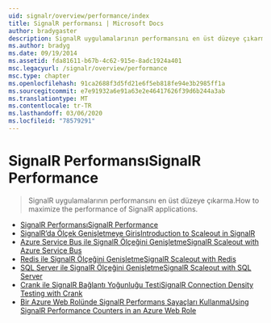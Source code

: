 ```yaml
---
uid: signalr/overview/performance/index
title: SignalR performansı | Microsoft Docs
author: bradygaster
description: SignalR uygulamalarının performansını en üst düzeye çıkarma.
ms.author: bradyg
ms.date: 09/19/2014
ms.assetid: fda81611-b67b-4c62-915e-8adc1924a401
msc.legacyurl: /signalr/overview/performance
msc.type: chapter
ms.openlocfilehash: 91ca2688f3d5fd21e6f5eb818fe94e3b2985ff1a
ms.sourcegitcommit: e7e91932a6e91a63e2e46417626f39d6b244a3ab
ms.translationtype: MT
ms.contentlocale: tr-TR
ms.lasthandoff: 03/06/2020
ms.locfileid: "78579291"
---
```

# <a name="signalr-performance"></a><span data-ttu-id="0228c-103">SignalR Performansı</span><span class="sxs-lookup"><span data-stu-id="0228c-103">SignalR Performance</span></span>

> <span data-ttu-id="0228c-104">SignalR uygulamalarının performansını en üst düzeye çıkarma.</span><span class="sxs-lookup"><span data-stu-id="0228c-104">How to maximize the performance of SignalR applications.</span></span>

- [<span data-ttu-id="0228c-105">SignalR Performansı</span><span class="sxs-lookup"><span data-stu-id="0228c-105">SignalR Performance</span></span>](signalr-performance.md)
- [<span data-ttu-id="0228c-106">SignalR’da Ölçek Genişletmeye Giriş</span><span class="sxs-lookup"><span data-stu-id="0228c-106">Introduction to Scaleout in SignalR</span></span>](scaleout-in-signalr.md)
- [<span data-ttu-id="0228c-107">Azure Service Bus ile SignalR Ölçeğini Genişletme</span><span class="sxs-lookup"><span data-stu-id="0228c-107">SignalR Scaleout with Azure Service Bus</span></span>](scaleout-with-windows-azure-service-bus.md)
- [<span data-ttu-id="0228c-108">Redis ile SignalR Ölçeğini Genişletme</span><span class="sxs-lookup"><span data-stu-id="0228c-108">SignalR Scaleout with Redis</span></span>](scaleout-with-redis.md)
- [<span data-ttu-id="0228c-109">SQL Server ile SignalR Ölçeğini Genişletme</span><span class="sxs-lookup"><span data-stu-id="0228c-109">SignalR Scaleout with SQL Server</span></span>](scaleout-with-sql-server.md)
- [<span data-ttu-id="0228c-110">Crank ile SignalR Bağlantı Yoğunluğu Testi</span><span class="sxs-lookup"><span data-stu-id="0228c-110">SignalR Connection Density Testing with Crank</span></span>](signalr-connection-density-testing-with-crank.md)
- [<span data-ttu-id="0228c-111">Bir Azure Web Rolünde SignalR Performans Sayaçları Kullanma</span><span class="sxs-lookup"><span data-stu-id="0228c-111">Using SignalR Performance Counters in an Azure Web Role</span></span>](using-signalr-performance-counters-in-an-azure-web-role.md)
